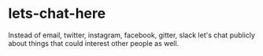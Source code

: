 # lets-chat-here
Instead of email, twitter, instagram, facebook, gitter, slack let's chat publicly about things that could interest other people as well.
